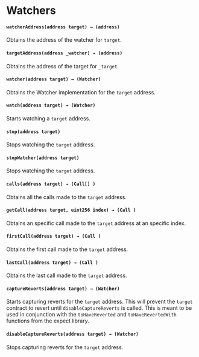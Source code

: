 # Watchers

#### **`watcherAddress(address target) → (address)`**

Obtains the address of the watcher for `target`.

#### **`targetAddress(address _watcher) → (address)`**

Obtains the address of the target for `_target`.

#### **`watcher(address target) → (Watcher)`**

Obtains the Watcher implementation for the `target` address.

#### **`watch(address target) → (Watcher)`**

Starts watching a `target` address.

#### **`stop(address target)`**

Stops watching the `target` address.

#### **`stopWatcher(address target)`**

Stops watching the `target` address.

#### **`calls(address target) → (Call[] )`**

Obtains all the calls made to the `target` address.

#### **`getCall(address target, uint256 index) → (Call )`**

Obtains an specific call made to the `target` address at an specific index.

#### **`firstCall(address target) → (Call )`**

Obtains the first call made to the `target` address.

#### **`lastCall(address target) → (Call )`**

Obtains the last call made to the `target` address.

#### **`captureReverts(address target) → (Watcher)`**

Starts capturing reverts for the `target` address. This will prevent the `target` contract to
revert until `disableCaptureReverts` is called. This is meant to be used in conjunction with the `toHaveReverted` and
`toHaveRevertedWith` functions from the expect library.

#### **`disableCaptureReverts(address target) → (Watcher)`**

Stops capturing reverts for the `target` address.

